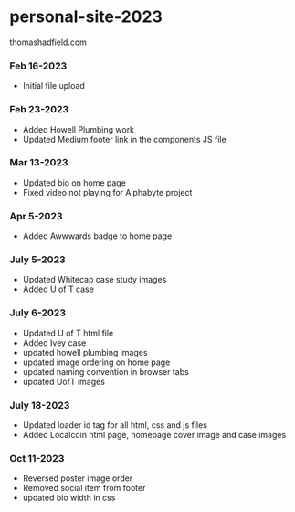 # personal-site-2023
thomashadfield.com



### Feb 16-2023
- Initial file upload


### Feb 23-2023
- Added Howell Plumbing work
- Updated Medium footer link in the components JS file


### Mar 13-2023
- Updated bio on home page
- Fixed video not playing for Alphabyte project


### Apr 5-2023
- Added Awwwards badge to home page


### July 5-2023
- Updated Whitecap case study images
- Added U of T case


### July 6-2023
- Updated U of T html file
- Added Ivey case
- updated howell plumbing images
- updated image ordering on home page
- updated naming convention in browser tabs
- updated UofT images


### July 18-2023
- Updated loader id tag for all html, css and js files
- Added Localcoin html page, homepage cover image and case images



### Oct 11-2023
- Reversed poster image order
- Removed social item from footer
- updated bio width in css

